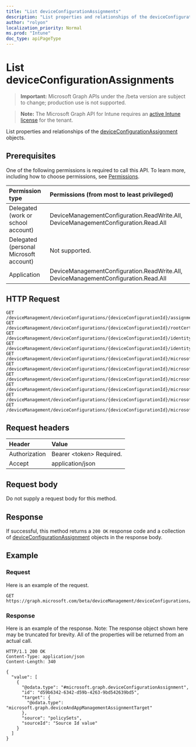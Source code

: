 ```yaml
---
title: "List deviceConfigurationAssignments"
description: "List properties and relationships of the deviceConfigurationAssignment objects."
author: "rolyon"
localization_priority: Normal
ms.prod: "Intune"
doc_type: apiPageType
---
```


# List deviceConfigurationAssignments

> **Important:** Microsoft Graph APIs under the /beta version are subject to change; production use is not supported.

> **Note:** The Microsoft Graph API for Intune requires an [active Intune license](https://go.microsoft.com/fwlink/?linkid=839381) for the tenant.

List properties and relationships of the [deviceConfigurationAssignment](../resources/intune-deviceconfig-deviceconfigurationassignment.md) objects.

## Prerequisites
One of the following permissions is required to call this API. To learn more, including how to choose permissions, see [Permissions](/graph/permissions-reference).

|Permission type|Permissions (from most to least privileged)|
|:---|:---|
|Delegated (work or school account)|DeviceManagementConfiguration.ReadWrite.All, DeviceManagementConfiguration.Read.All|
|Delegated (personal Microsoft account)|Not supported.|
|Application|DeviceManagementConfiguration.ReadWrite.All, DeviceManagementConfiguration.Read.All|

## HTTP Request
<!-- {
  "blockType": "ignored"
}
-->
``` http
GET /deviceManagement/deviceConfigurations/{deviceConfigurationId}/assignments
GET /deviceManagement/deviceConfigurations/{deviceConfigurationId}/rootCertificate/assignments
GET /deviceManagement/deviceConfigurations/{deviceConfigurationId}/identityCertificate/assignments
GET /deviceManagement/deviceConfigurations/{deviceConfigurationId}/identityCertificate/rootCertificate/assignments
GET /deviceManagement/deviceConfigurations/{deviceConfigurationId}/microsoft.graph.iosScepCertificateProfile/rootCertificate/assignments
GET /deviceManagement/deviceConfigurations/{deviceConfigurationId}/microsoft.graph.windowsPhone81VpnConfiguration/identityCertificate/assignments
GET /deviceManagement/deviceConfigurations/{deviceConfigurationId}/microsoft.graph.macOSWiredNetworkConfiguration/rootCertificateForServerValidation/assignments
GET /deviceManagement/deviceConfigurations/{deviceConfigurationId}/microsoft.graph.macOSWiredNetworkConfiguration/identityCertificateForClientAuthentication/assignments
GET /deviceManagement/deviceConfigurations/{deviceConfigurationId}/microsoft.graph.windowsWifiEnterpriseEAPConfiguration/identityCertificateForClientAuthentication/assignments
GET /deviceManagement/deviceConfigurations/{deviceConfigurationId}/microsoft.graph.windowsWifiEnterpriseEAPConfiguration/rootCertificatesForServerValidation/{windows81TrustedRootCertificateId}/assignments
```

## Request headers
|Header|Value|
|:---|:---|
|Authorization|Bearer &lt;token&gt; Required.|
|Accept|application/json|

## Request body
Do not supply a request body for this method.

## Response
If successful, this method returns a `200 OK` response code and a collection of [deviceConfigurationAssignment](../resources/intune-deviceconfig-deviceconfigurationassignment.md) objects in the response body.

## Example

### Request
Here is an example of the request.
``` http
GET https://graph.microsoft.com/beta/deviceManagement/deviceConfigurations/{deviceConfigurationId}/assignments
```

### Response
Here is an example of the response. Note: The response object shown here may be truncated for brevity. All of the properties will be returned from an actual call.
``` http
HTTP/1.1 200 OK
Content-Type: application/json
Content-Length: 340

{
  "value": [
    {
      "@odata.type": "#microsoft.graph.deviceConfigurationAssignment",
      "id": "d59b6342-6342-d59b-4263-9bd542639bd5",
      "target": {
        "@odata.type": "microsoft.graph.deviceAndAppManagementAssignmentTarget"
      },
      "source": "policySets",
      "sourceId": "Source Id value"
    }
  ]
}
```




